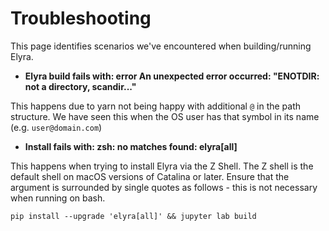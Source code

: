 <!--
{% comment %}
Copyright 2018-2021 Elyra Authors

Licensed under the Apache License, Version 2.0 (the "License");
you may not use this file except in compliance with the License.
You may obtain a copy of the License at

http://www.apache.org/licenses/LICENSE-2.0

Unless required by applicable law or agreed to in writing, software
distributed under the License is distributed on an "AS IS" BASIS,
WITHOUT WARRANTIES OR CONDITIONS OF ANY KIND, either express or implied.
See the License for the specific language governing permissions and
limitations under the License.
{% endcomment %}
-->
# Troubleshooting

This page identifies scenarios we've encountered when building/running Elyra.

- **Elyra build fails with: error An unexpected error occurred: "ENOTDIR: not a directory, scandir..."**

This happens due to yarn not being happy with additional `@` in the path structure. We have seen this when the
OS user has that symbol in its name (e.g. `user@domain.com`)

- **Install fails with: zsh: no matches found: elyra[all]**

This happens when trying to install Elyra via the Z Shell. The Z shell is the default shell on macOS versions of Catalina or later. Ensure that the argument is surrounded by single quotes as follows - this is not necessary when running on bash.
```
pip install --upgrade 'elyra[all]' && jupyter lab build
```
